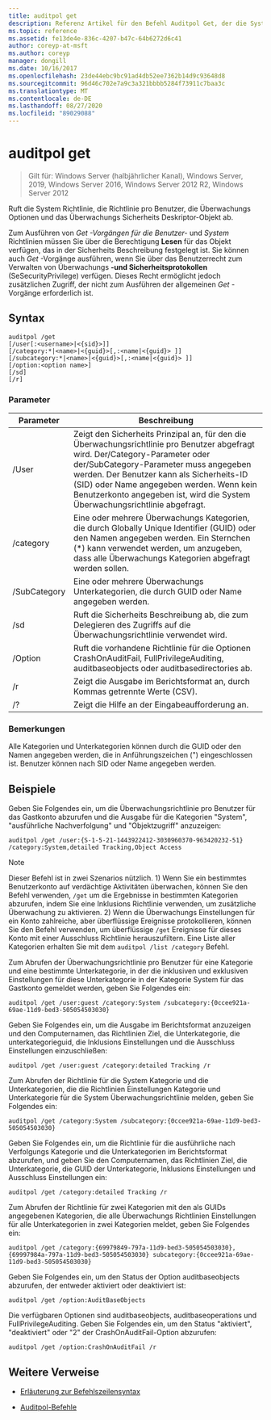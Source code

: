 ```yaml
---
title: auditpol get
description: Referenz Artikel für den Befehl Auditpol Get, der die System Richtlinie, die Richtlinie für benutzerspezifische Richtlinien, Überwachungs Optionen und das Überwachungs Sicherheits Deskriptor-Objekt abruft.
ms.topic: reference
ms.assetid: fe13de4e-836c-4207-b47c-64b6272d6c41
author: coreyp-at-msft
ms.author: coreyp
manager: dongill
ms.date: 10/16/2017
ms.openlocfilehash: 23de44ebc9bc91ad4db52ee7362b14d9c93648d8
ms.sourcegitcommit: 96d46c702e7a9c3a321bbbb5284f73911c7baa3c
ms.translationtype: MT
ms.contentlocale: de-DE
ms.lasthandoff: 08/27/2020
ms.locfileid: "89029088"
---
```

# <a name="auditpol-get"></a>auditpol get

> Gilt für: Windows Server (halbjährlicher Kanal), Windows Server, 2019, Windows Server 2016, Windows Server 2012 R2, Windows Server 2012

Ruft die System Richtlinie, die Richtlinie pro Benutzer, die Überwachungs Optionen und das Überwachungs Sicherheits Deskriptor-Objekt ab.

Zum Ausführen von *Get* *-Vorgängen für die Benutzer-* und *System* Richtlinien müssen Sie über die Berechtigung **Lesen** für das Objekt verfügen, das in der Sicherheits Beschreibung festgelegt ist. Sie können auch *Get* -Vorgänge ausführen, wenn Sie über das Benutzerrecht zum Verwalten von Überwachungs **-und Sicherheitsprotokollen** (SeSecurityPrivilege) verfügen. Dieses Recht ermöglicht jedoch zusätzlichen Zugriff, der nicht zum Ausführen der allgemeinen *Get* -Vorgänge erforderlich ist.

## <a name="syntax"></a>Syntax

```
auditpol /get
[/user[:<username>|<{sid}>]]
[/category:*|<name>|<{guid}>[,:<name|<{guid}> ]]
[/subcategory:*|<name>|<{guid}>[,:<name|<{guid}> ]]
[/option:<option name>]
[/sd]
[/r]
```

### <a name="parameters"></a>Parameter

| Parameter | Beschreibung |
| --------- | ----------- |
| /User | Zeigt den Sicherheits Prinzipal an, für den die Überwachungsrichtlinie pro Benutzer abgefragt wird. Der/Category-Parameter oder der/SubCategory-Parameter muss angegeben werden. Der Benutzer kann als Sicherheits-ID (SID) oder Name angegeben werden. Wenn kein Benutzerkonto angegeben ist, wird die System Überwachungsrichtlinie abgefragt. |
| /category | Eine oder mehrere Überwachungs Kategorien, die durch Globally Unique Identifier (GUID) oder den Namen angegeben werden. Ein Sternchen (*) kann verwendet werden, um anzugeben, dass alle Überwachungs Kategorien abgefragt werden sollen. |
| /SubCategory | Eine oder mehrere Überwachungs Unterkategorien, die durch GUID oder Name angegeben werden. |
| /sd | Ruft die Sicherheits Beschreibung ab, die zum Delegieren des Zugriffs auf die Überwachungsrichtlinie verwendet wird. |
| /Option | Ruft die vorhandene Richtlinie für die Optionen CrashOnAuditFail, FullPrivilegeAuditing, auditbaseobjects oder auditbasedirectories ab. |
| /r | Zeigt die Ausgabe im Berichtsformat an, durch Kommas getrennte Werte (CSV). |
| /? | Zeigt die Hilfe an der Eingabeaufforderung an. |

### <a name="remarks"></a>Bemerkungen

Alle Kategorien und Unterkategorien können durch die GUID oder den Namen angegeben werden, die in Anführungszeichen (") eingeschlossen ist. Benutzer können nach SID oder Name angegeben werden.

## <a name="examples"></a>Beispiele

Geben Sie Folgendes ein, um die Überwachungsrichtlinie pro Benutzer für das Gastkonto abzurufen und die Ausgabe für die Kategorien "System", "ausführliche Nachverfolgung" und "Objektzugriff" anzuzeigen:

```
auditpol /get /user:{S-1-5-21-1443922412-3030960370-963420232-51} /category:System,detailed Tracking,Object Access
```

> [!NOTE]
> Dieser Befehl ist in zwei Szenarios nützlich. 1) Wenn Sie ein bestimmtes Benutzerkonto auf verdächtige Aktivitäten überwachen, können Sie den Befehl verwenden, `/get` um die Ergebnisse in bestimmten Kategorien abzurufen, indem Sie eine Inklusions Richtlinie verwenden, um zusätzliche Überwachung zu aktivieren. 2) Wenn die Überwachungs Einstellungen für ein Konto zahlreiche, aber überflüssige Ereignisse protokollieren, können Sie den Befehl verwenden, um überflüssige `/get` Ereignisse für dieses Konto mit einer Ausschluss Richtlinie herauszufiltern. Eine Liste aller Kategorien erhalten Sie mit dem `auditpol /list /category` Befehl.

Zum Abrufen der Überwachungsrichtlinie pro Benutzer für eine Kategorie und eine bestimmte Unterkategorie, in der die inklusiven und exklusiven Einstellungen für diese Unterkategorie in der Kategorie System für das Gastkonto gemeldet werden, geben Sie Folgendes ein:

```
auditpol /get /user:guest /category:System /subcategory:{0ccee921a-69ae-11d9-bed3-505054503030}
```

Geben Sie Folgendes ein, um die Ausgabe im Berichtsformat anzuzeigen und den Computernamen, das Richtlinien Ziel, die Unterkategorie, die unterkategorieguid, die Inklusions Einstellungen und die Ausschluss Einstellungen einzuschließen:

```
auditpol /get /user:guest /category:detailed Tracking /r
```

Zum Abrufen der Richtlinie für die System Kategorie und die Unterkategorien, die die Richtlinien Einstellungen Kategorie und Unterkategorie für die System Überwachungsrichtlinie melden, geben Sie Folgendes ein:

```
auditpol /get /category:System /subcategory:{0ccee921a-69ae-11d9-bed3-505054503030}
```

Geben Sie Folgendes ein, um die Richtlinie für die ausführliche nach Verfolgungs Kategorie und die Unterkategorien im Berichtsformat abzurufen, und geben Sie den Computernamen, das Richtlinien Ziel, die Unterkategorie, die GUID der Unterkategorie, Inklusions Einstellungen und Ausschluss Einstellungen ein:

```
auditpol /get /category:detailed Tracking /r
```

Zum Abrufen der Richtlinie für zwei Kategorien mit den als GUIDs angegebenen Kategorien, die alle Überwachungs Richtlinien Einstellungen für alle Unterkategorien in zwei Kategorien meldet, geben Sie Folgendes ein:

```
auditpol /get /category:{69979849-797a-11d9-bed3-505054503030},{69997984a-797a-11d9-bed3-505054503030} subcategory:{0ccee921a-69ae-11d9-bed3-505054503030}
```

Geben Sie Folgendes ein, um den Status der Option auditbaseobjects abzurufen, der entweder aktiviert oder deaktiviert ist:

```
auditpol /get /option:AuditBaseObjects
```

Die verfügbaren Optionen sind auditbaseobjects, auditbaseoperations und FullPrivilegeAuditing. Geben Sie Folgendes ein, um den Status "aktiviert", "deaktiviert" oder "2" der CrashOnAuditFail-Option abzurufen:

```
auditpol /get /option:CrashOnAuditFail /r
```

## <a name="additional-references"></a>Weitere Verweise

- [Erläuterung zur Befehlszeilensyntax](command-line-syntax-key.md)

- [Auditpol-Befehle](auditpol.md)
